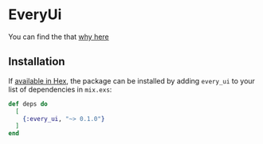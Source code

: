 # EveryUi

You can find the that [why here](../every_ui/README.md)


## Installation

If [available in Hex](https://hex.pm/docs/publish), the package can be installed
by adding `every_ui` to your list of dependencies in `mix.exs`:

```elixir
def deps do
  [
    {:every_ui, "~> 0.1.0"}
  ]
end
```

